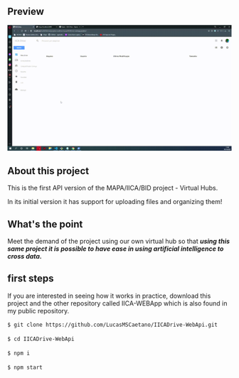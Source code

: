 ## Preview

![](./resources/demo.gif)

## About this project

This is the first API version of the MAPA/IICA/BID project - Virtual Hubs.

In its initial version it has support for uploading files and organizing them!

## What's the point

Meet the demand of the project using our own virtual hub so that ***using this same project it is possible to have ease in using artificial intelligence to cross data.***

## first steps

If you are interested in seeing how it works in practice, download this project and the other repository called IICA-WEBApp which is also found in my public repository.

```
$ git clone https://github.com/LucasMSCaetano/IICADrive-WebApi.git

$ cd IICADrive-WebApi

$ npm i

$ npm start 
```
